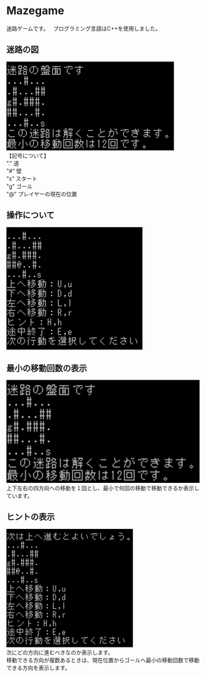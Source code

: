  # Mazegame  
  
迷路ゲームです。  
プログラミング言語はC++を使用しました。  
  
## 迷路の図
![p1](https://github.com/ky-code/Mazegame/blob/master/picture/p1.png)  
【記号について】  
"." 道  
"#" 壁  
"s" スタート  
"g" ゴール  
"@" プレイヤーの現在の位置  

## 操作について
![p2](https://github.com/ky-code/Mazegame/blob/master/picture/p2.png)  
  
## 最小の移動回数の表示
![p3](https://github.com/ky-code/Mazegame/blob/master/picture/p3.png)  
上下左右の四方向への移動を１回とし、最小で何回の移動で移動できるか表示しています。  

## ヒントの表示
![p4](https://github.com/ky-code/Mazegame/blob/master/picture/p4.png)  
次にどの方向に進むべきなのか表示します。  
移動できる方向が複数あるときは、現在位置からゴールへ最小の移動回数で移動できる方向を表示します。  
